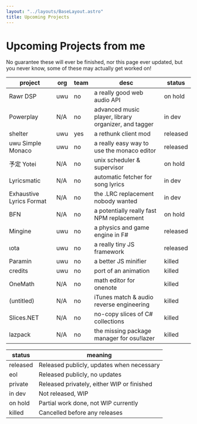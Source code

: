 ```yaml
---
layout: "../layouts/BaseLayout.astro"
title: Upcoming Projects
---
```


# Upcoming Projects from me

No guarantee these will ever be finished, nor this page ever updated, but you never know,
some of these may actually get worked on!

| project                  | org | team | desc                                                 | status   |
|--------------------------|-----|------|------------------------------------------------------|----------|
| Rawr DSP                 | uwu | no   | a really good web audio API                          | on hold  |
| Powerplay                | N/A | no   | advanced music player, library organizer, and tagger | in dev   |
| shelter                  | uwu | yes  | a rethunk client mod                                 | released |
| uwu Simple Monaco        | uwu | no   | a really easy way to use the monaco editor           | released |
| 予定 Yotei                 | N/A | no   | unix scheduler & supervisor                          | on hold  |
| Lyricsmatic              | N/A | no   | automatic fetcher for song lyrics                    | in dev   |
| Exhaustive Lyrics Format | N/A | no   | the .LRC replacement nobody wanted                   | in dev   |
| BFN                      | N/A | no   | a potentially really fast NPM replacement            | on hold  |
| Mingine                  | uwu | no   | a physics and game engine in F#                      | released |
| ιota                     | uwu | no   | a really tiny JS framework                           | released |
| Paramin                  | uwu | no   | a better JS minifier                                 | killed   |
| credits                  | uwu | no   | port of an animation                                 | killed   |
| OneMath                  | N/A | no   | math editor for onenote                              | killed   |
| (untitled)               | N/A | no   | iTunes match & audio reverse engineering             | killed   |
| Slices.NET               | N/A | no   | no-copy slices of C# collections                     | killed   |
| lazpack                  | N/A | no   | the missing package manager for osu!lazer            | killed   |

| status   | meaning                                     |
|----------|---------------------------------------------|
| released | Released publicly, updates when necessary   |
| eol      | Released publicly, no updates               |
| private  | Released privately, either WIP or finished  |
| in dev   | Not released, WIP                           |
| on hold  | Partial work done, not WIP currently        |
| killed   | Cancelled before any releases               |
